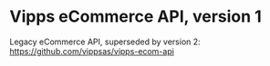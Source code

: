 # Vipps eCommerce API, version 1

Legacy eCommerce API, superseded by version 2: https://github.com/vippsas/vipps-ecom-api
